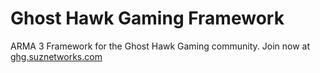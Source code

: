 # Ghost Hawk Gaming Framework
 ARMA 3 Framework for the Ghost Hawk Gaming community. Join now at [ghg.suznetworks.com](https://ghg.suznetworks.com)
